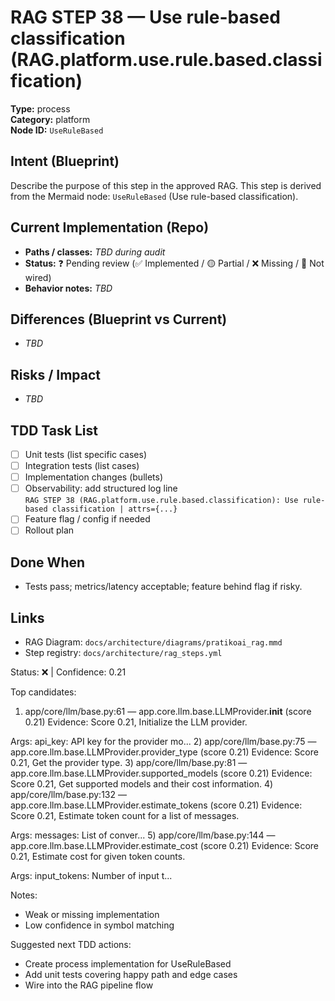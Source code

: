 # RAG STEP 38 — Use rule-based classification (RAG.platform.use.rule.based.classification)

**Type:** process  
**Category:** platform  
**Node ID:** `UseRuleBased`

## Intent (Blueprint)
Describe the purpose of this step in the approved RAG. This step is derived from the Mermaid node: `UseRuleBased` (Use rule-based classification).

## Current Implementation (Repo)
- **Paths / classes:** _TBD during audit_
- **Status:** ❓ Pending review (✅ Implemented / 🟡 Partial / ❌ Missing / 🔌 Not wired)
- **Behavior notes:** _TBD_

## Differences (Blueprint vs Current)
- _TBD_

## Risks / Impact
- _TBD_

## TDD Task List
- [ ] Unit tests (list specific cases)
- [ ] Integration tests (list cases)
- [ ] Implementation changes (bullets)
- [ ] Observability: add structured log line  
  `RAG STEP 38 (RAG.platform.use.rule.based.classification): Use rule-based classification | attrs={...}`
- [ ] Feature flag / config if needed
- [ ] Rollout plan

## Done When
- Tests pass; metrics/latency acceptable; feature behind flag if risky.

## Links
- RAG Diagram: `docs/architecture/diagrams/pratikoai_rag.mmd`
- Step registry: `docs/architecture/rag_steps.yml`


<!-- AUTO-AUDIT:BEGIN -->
Status: ❌  |  Confidence: 0.21

Top candidates:
1) app/core/llm/base.py:61 — app.core.llm.base.LLMProvider.__init__ (score 0.21)
   Evidence: Score 0.21, Initialize the LLM provider.

Args:
    api_key: API key for the provider
    mo...
2) app/core/llm/base.py:75 — app.core.llm.base.LLMProvider.provider_type (score 0.21)
   Evidence: Score 0.21, Get the provider type.
3) app/core/llm/base.py:81 — app.core.llm.base.LLMProvider.supported_models (score 0.21)
   Evidence: Score 0.21, Get supported models and their cost information.
4) app/core/llm/base.py:132 — app.core.llm.base.LLMProvider.estimate_tokens (score 0.21)
   Evidence: Score 0.21, Estimate token count for a list of messages.

Args:
    messages: List of conver...
5) app/core/llm/base.py:144 — app.core.llm.base.LLMProvider.estimate_cost (score 0.21)
   Evidence: Score 0.21, Estimate cost for given token counts.

Args:
    input_tokens: Number of input t...

Notes:
- Weak or missing implementation
- Low confidence in symbol matching

Suggested next TDD actions:
- Create process implementation for UseRuleBased
- Add unit tests covering happy path and edge cases
- Wire into the RAG pipeline flow
<!-- AUTO-AUDIT:END -->